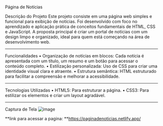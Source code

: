 Página de Notícias

Descrição do Projeto
Este projeto consiste em uma página web simples e funcional para exibição de notícias. Foi desenvolvido com foco no aprendizado e aplicação prática de conceitos fundamentais de HTML, CSS e JavaScript. A proposta principal é criar um portal de notícias com um design limpo e organizado, ideal para quem está começando na área de desenvolvimento web.
________________________________________
Funcionalidades
•	Organização de notícias em blocos: Cada notícia é apresentada com um título, um resumo e um botão para acessar o conteúdo completo.
•	Estilização personalizada: Uso de CSS para criar uma identidade visual clara e atraente.
•	Estrutura semântica: HTML estruturado para facilitar a compreensão e melhorar a acessibilidade.
________________________________________
Tecnologias Utilizadas
•	HTML5: Para estruturar a página.
•	CSS3: Para estilizar os elementos e criar um layout agradável.
________________________________________
Captura de Tela
![image](https://github.com/user-attachments/assets/d77b036b-8030-4553-b490-c529aa14a8e6)

 **link para acessar a pagina: **https://paginadenoticias.netlify.app/
